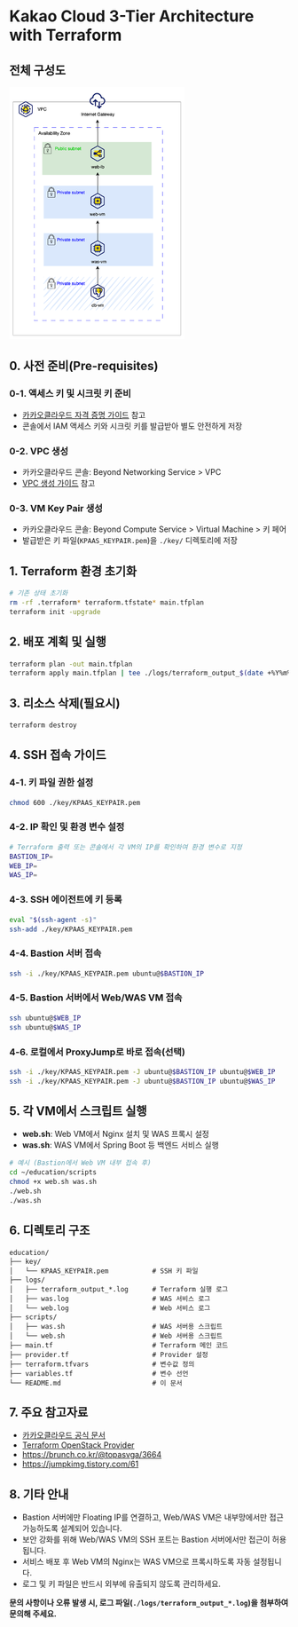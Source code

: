 # Kakao Cloud 3-Tier Architecture with Terraform

## 전체 구성도
![arch.png](img/arch.png)

## 0. 사전 준비(Pre-requisites)

### 0-1. 액세스 키 및 시크릿 키 준비
- [카카오클라우드 자격 증명 가이드](https://docs.kakaocloud.com/start/console-guide/credentials) 참고
- 콘솔에서 IAM 액세스 키와 시크릿 키를 발급받아 별도 안전하게 저장

### 0-2. VPC 생성
- 카카오클라우드 콘솔: Beyond Networking Service > VPC
- [VPC 생성 가이드](https://docs.kakaocloud.com/start/quickstart-guide/create-vpc) 참고

### 0-3. VM Key Pair 생성
- 카카오클라우드 콘솔: Beyond Compute Service > Virtual Machine > 키 페어
- 발급받은 키 파일(`KPAAS_KEYPAIR.pem`)을 `./key/` 디렉토리에 저장

## 1. Terraform 환경 초기화
```bash
# 기존 상태 초기화
rm -rf .terraform* terraform.tfstate* main.tfplan
terraform init -upgrade
```

## 2. 배포 계획 및 실행
```bash
terraform plan -out main.tfplan
terraform apply main.tfplan | tee ./logs/terraform_output_$(date +%Y%m%d_%H%M%S).log
```

## 3. 리소스 삭제(필요시)
```bash
terraform destroy
```

## 4. SSH 접속 가이드

### 4-1. 키 파일 권한 설정
```bash
chmod 600 ./key/KPAAS_KEYPAIR.pem
```

### 4-2. IP 확인 및 환경 변수 설정
```bash
# Terraform 출력 또는 콘솔에서 각 VM의 IP를 확인하여 환경 변수로 지정
BASTION_IP=
WEB_IP=
WAS_IP=
```

### 4-3. SSH 에이전트에 키 등록
```bash
eval "$(ssh-agent -s)"
ssh-add ./key/KPAAS_KEYPAIR.pem
```

### 4-4. Bastion 서버 접속
```bash
ssh -i ./key/KPAAS_KEYPAIR.pem ubuntu@$BASTION_IP
```

### 4-5. Bastion 서버에서 Web/WAS VM 접속
```bash
ssh ubuntu@$WEB_IP
ssh ubuntu@$WAS_IP
```

### 4-6. 로컬에서 ProxyJump로 바로 접속(선택)
```bash
ssh -i ./key/KPAAS_KEYPAIR.pem -J ubuntu@$BASTION_IP ubuntu@$WEB_IP
ssh -i ./key/KPAAS_KEYPAIR.pem -J ubuntu@$BASTION_IP ubuntu@$WAS_IP
```

## 5. 각 VM에서 스크립트 실행
- **web.sh**: Web VM에서 Nginx 설치 및 WAS 프록시 설정
- **was.sh**: WAS VM에서 Spring Boot 등 백엔드 서비스 실행

```bash
# 예시 (Bastion에서 Web VM 내부 접속 후)
cd ~/education/scripts
chmod +x web.sh was.sh
./web.sh
./was.sh
```

## 6. 디렉토리 구조

```
education/
├── key/
│   └── KPAAS_KEYPAIR.pem           # SSH 키 파일
├── logs/
│   ├── terraform_output_*.log      # Terraform 실행 로그
│   ├── was.log                     # WAS 서비스 로그
│   └── web.log                     # Web 서비스 로그
├── scripts/
│   ├── was.sh                      # WAS 서버용 스크립트
│   └── web.sh                      # Web 서버용 스크립트
├── main.tf                         # Terraform 메인 코드
├── provider.tf                     # Provider 설정
├── terraform.tfvars                # 변수값 정의
├── variables.tf                    # 변수 선언
└── README.md                       # 이 문서
```

## 7. 주요 참고자료
- [카카오클라우드 공식 문서](https://docs.kakaocloud.com/)
- [Terraform OpenStack Provider](https://registry.terraform.io/providers/terraform-provider-openstack/openstack/latest/docs)
- https://brunch.co.kr/@topasvga/3664
- https://jumpkimg.tistory.com/61

## 8. 기타 안내
- Bastion 서버에만 Floating IP를 연결하고, Web/WAS VM은 내부망에서만 접근 가능하도록 설계되어 있습니다.
- 보안 강화를 위해 Web/WAS VM의 SSH 포트는 Bastion 서버에서만 접근이 허용됩니다.
- 서비스 배포 후 Web VM의 Nginx는 WAS VM으로 프록시하도록 자동 설정됩니다.
- 로그 및 키 파일은 반드시 외부에 유출되지 않도록 관리하세요.

**문의 사항이나 오류 발생 시, 로그 파일(`./logs/terraform_output_*.log`)을 첨부하여 문의해 주세요.**
